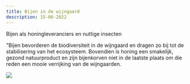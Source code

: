 ```yaml
---
title: Bijen in de wijngaard
description: 15-06-2022
---
```

Bijen als honingleveranciers en nuttige insecten

"Bijen bevorderen de biodiversiteit in de wijngaard en dragen zo bij tot de stabilisering van het ecosysteem. Bovendien is honing een smakelijk, gezond natuurproduct en zijn bijenkorven niet in de laatste plaats om die reden een mooie verrijking van de wijngaarden.

![](/img/2022-06-15-bijen-in-de-wijngaard.jpg)